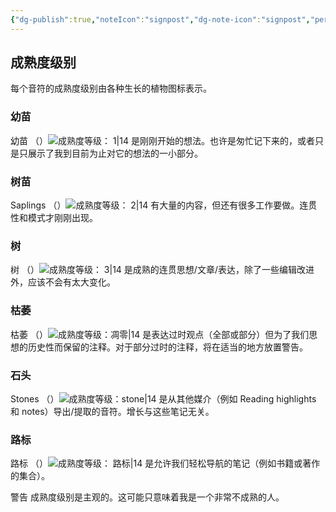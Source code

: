 ```yaml
---
{"dg-publish":true,"noteIcon":"signpost","dg-note-icon":"signpost","permalink":"/🍊 TANGERINE/Tree Graph/","dgPassFrontmatter":true,"created":"2024-10-26T20:16:55.000+08:00","updated":"2024-10-28T13:54:15.250+08:00"}
---
```


## 成熟度级别

每个音符的成熟度级别由各种生长的植物图标表示。

### 幼苗

幼苗 （）![成熟度等级： 1|14](https://hermitage.utsob.me/img/tree-1.svg) 是刚刚开始的想法。也许是匆忙记下来的，或者只是只展示了我到目前为止对它的想法的一小部分。

### 树苗

Saplings （）![成熟度等级： 2|14](https://hermitage.utsob.me/img/tree-2.svg) 有大量的内容，但还有很多工作要做。连贯性和模式才刚刚出现。

### 树

树 （）![成熟度等级： 3|14](https://hermitage.utsob.me/img/tree-3.svg) 是成熟的连贯思想/文章/表达，除了一些编辑改进外，应该不会有太大变化。

### 枯萎

枯萎 （）![成熟度等级：凋零|14](https://hermitage.utsob.me/img/withered.svg) 是表达过时观点（全部或部分）但为了我们思想的历史性而保留的注释。对于部分过时的注释，将在适当的地方放置警告。

### 石头

Stones （）![成熟度等级：stone|14](https://hermitage.utsob.me/img/stone.svg) 是从其他媒介（例如 Reading highlights 和 notes）导出/提取的音符。增长与这些笔记无关。

### 路标

路标 （）![成熟度等级： 路标|14](https://hermitage.utsob.me/img/signpost.svg) 是允许我们轻松导航的笔记（例如书籍或著作的集合）。

警告
成熟度级别是主观的。这可能只意味着我是一个非常不成熟的人。